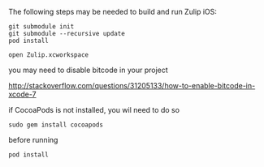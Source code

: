 The following steps may be needed to build and run Zulip iOS:

```
git submodule init
git submodule --recursive update
pod install

open Zulip.xcworkspace
```

you may need to disable bitcode in your project

http://stackoverflow.com/questions/31205133/how-to-enable-bitcode-in-xcode-7

if CocoaPods is not installed, you wil need to do so

``` sudo gem install cocoapods ```

before running

``` pod install ```
